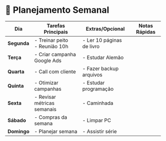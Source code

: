 # 📅 Planejamento Semanal

| Dia         | Tarefas Principais                 | Extras/Opcional           | Notas Rápidas |
| ----------- | ---------------------------------- | ------------------------- | ------------- |
| **Segunda** | - Treinar peito <br> - Reunião 10h | - Ler 10 páginas de livro |               |
| **Terça**   | - Criar campanha Google Ads        | - Estudar Alemão          |               |
| **Quarta**  | - Call com cliente                 | - Fazer backup arquivos   |               |
| **Quinta**  | - Otimizar campanhas               | - Estudar programação     |               |
| **Sexta**   | - Revisar métricas semanais        | - Caminhada               |               |
| **Sábado**  | - Compras da semana                | - Limpar PC               |               |
| **Domingo** | - Planejar semana                  | - Assistir série          |               |